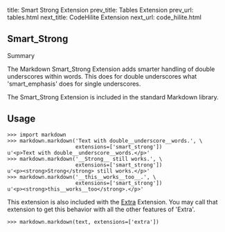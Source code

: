 title:      Smart Strong Extension
prev_title: Tables Extension
prev_url:   tables.html
next_title: CodeHilite Extension
next_url:   code_hilite.html

Smart_Strong
------------

Summary

The Markdown Smart_Strong Extension adds smarter handling of double underscores
within words. This does for double underscores what 'smart_emphasis' does for 
single underscores.

The Smart_Strong Extension is included in the standard Markdown library.

Usage
-----

    >>> import markdown
    >>> markdown.markdown('Text with double__underscore__words.', \
                          extensions=['smart_strong'])
    u'<p>Text with double__underscore__words.</p>'
    >>> markdown.markdown('__Strong__ still works.', \
                          extensions=['smart_strong'])
    u'<p><strong>Strong</strong> still works.</p>'
    >>> markdown.markdown('__this__works__too__.', \
                          extensions=['smart_strong'])
    u'<p><strong>this__works__too</strong>.</p>'

This extension is also included with the [Extra](extra.html) Extension. You may
call that extension to get this behavior with all the other features of 'Extra'.

    >>> markdown.markdown(text, extensions=['extra'])


